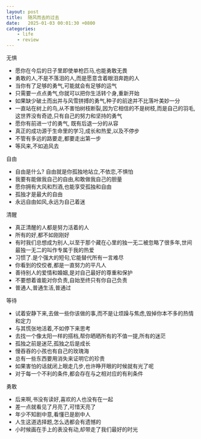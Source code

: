 ```yaml
---
layout: post
title:  随风而去的过去
date:   2025-01-03 00:01:30 +0800
categories: 
    - life 
    - review
---
```


无惧

- 愿你在今后的日子里即使单枪匹马,也能勇敢无畏
- 勇敢的人,不是不落泪的人,而是愿意含着眼泪奔跑的人
- 当你有了足够的勇气,可能就会有足够的运气
- 只需要一点点勇气,你就可以把你生活转个身,重新开始
- 如果缺少破土而出并与风雪拼搏的勇气,种子的前途并不比落叶美妙一分
- 一直站在树上的鸟,从不害怕树枝断裂,因为它相信的不是树枝,而是自己的羽毛,这世界没有奇迹,只有自己的努力和坚持的勇气
- 愿你有前进一寸的勇气, 既有后退一分的从容
- 真正的成功源于生命里的学习,成长和热爱,以及不停步
- 不管有多远的路要走,都要走出第一步
- 等风来,不如追风去

自由

- 自由是什么? 自由就是你孤独地站立,不依恋,不惧怕
- 我要有能做我自己的自由,和敢做我自己的胆量
- 愿你拥有大风和烈酒,也能享受孤独和自由
- 孤独才是最大的自由
- 永远自由如风,永远为自己着迷

清醒

- 真正清醒的人都是努力活着的人
- 所有的好,都不如刚刚好
- 有时我们总想成为别人,以至于那个藏在心里的独一无二被忽略了很多年,世间最独一无二的叫作专属于我的热爱
- 习惯了.是个强大的短句,它能替代所有一言难尽
- 你看到的佼佼者,都是一直努力的平凡人
- 善待别人的爱情和婚姻,是对自己最好的尊重和保护
- 不要想着谁能对你负责,自始至终只有你自己负责
- 普通人,普通生活,普通过

等待

- 试着安静下来,去做一些你该做的事,而不是让烦躁与焦虑,毁掉你本不多的热情和定力
- 与其慌张地活着,不如停下来思考
- 去找一个像太阳一样的搭档,帮你晒晒所有的不值一提,所有的迷茫
- 孤独之前是迷茫,孤独之后是成长
- 慢吞吞的小孩也有自己的玫瑰海
- 总有一些东西要用消失来证明它的珍贵
- 如果害怕的话就闭上眼走几步,也许睁开眼的时候就有光了呢
- 对于每一个不利的条件,都会存在与之相对应的有利条件

勇敢

- 后来啊,书没有读好,喜欢的人也没有在一起
- 差一点就看见了月亮了,可惜天亮了
- 年少不知剧中意,看懂已是剧中人
- 人生这道选择题,怎么选都会有遗憾的
- 小时候画在手上的表没有动,却带走了我们最好的时光 
